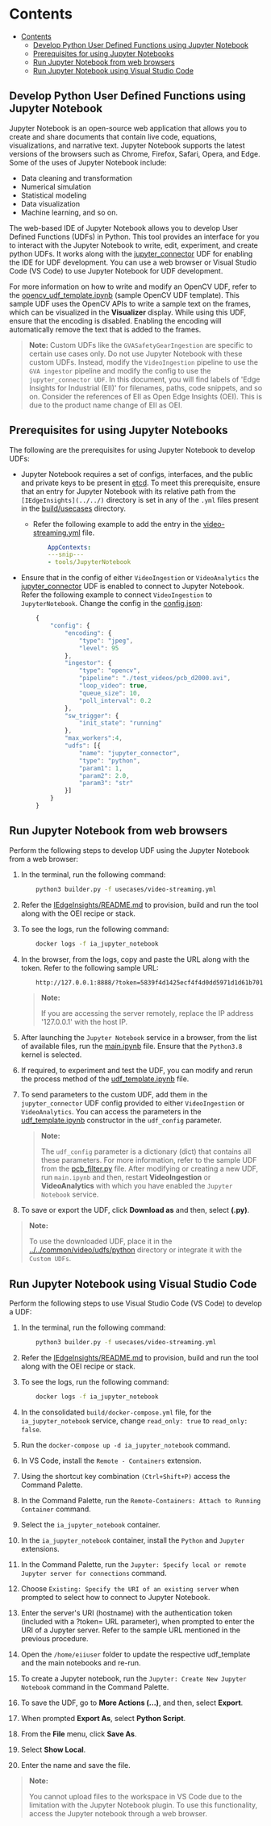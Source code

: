 # Contents

- [Contents](#contents)
  - [Develop Python User Defined Functions using Jupyter Notebook](#develop-python-user-defined-functions-using-jupyter-notebook)
  - [Prerequisites for using Jupyter Notebooks](#prerequisites-for-using-jupyter-notebooks)
  - [Run Jupyter Notebook from web browsers](#run-jupyter-notebook-from-web-browsers)
  - [Run Jupyter Notebook using Visual Studio Code](#run-jupyter-notebook-using-visual-studio-code)

## Develop Python User Defined Functions using Jupyter Notebook

Jupyter Notebook is an open-source web application that allows you to create and share documents that contain live code, equations, visualizations, and narrative text. Jupyter Notebook supports the latest versions of the browsers such as Chrome, Firefox, Safari, Opera, and Edge. Some of the uses of Jupyter Notebook include:

- Data cleaning and transformation
- Numerical simulation
- Statistical modeling
- Data visualization
- Machine learning, and so on.

The web-based IDE of Jupyter Notebook allows you to develop User Defined Functions (UDFs) in Python. This tool provides an interface for you to interact with the Jupyter Notebook to write, edit, experiment, and create python UDFs. It works along with the [jupyter_connector](https://github.com/open-edge-insights/video-common/tree/master/udfs/python/jupyter_connector.py) UDF for enabling the IDE for UDF development. You can use a web browser or Visual Studio Code (VS Code) to use Jupyter Notebook for UDF development.

For more information on how to write and modify an OpenCV UDF, refer to the [opencv_udf_template.ipynb](opencv_udf_template.ipynb) (sample OpenCV UDF template). This sample UDF uses the OpenCV APIs to write a sample text on the frames, which can be visualized in the **Visualizer** display. While using this UDF, ensure that the encoding is disabled. Enabling the encoding will automatically remove the text that is added to the frames.

> **Note:**
> Custom UDFs like the `GVASafetyGearIngestion` are specific to certain use cases only. Do not use Jupyter Notebook with these custom UDFs. Instead, modify the `VideoIngestion` pipeline to use the `GVA ingestor` pipeline and modify the config to use the `jupyter_connector UDF`.
> In this document, you will find labels of 'Edge Insights for Industrial (EII)' for filenames, paths, code snippets, and so on. Consider the references of EII as Open Edge Insights (OEI). This is due to the product name change of EII as OEI.

## Prerequisites for using Jupyter Notebooks

The following are the prerequisites for using Jupyter Notebook to develop UDFs:

- Jupyter Notebook requires a set of configs, interfaces, and the public and private keys to be present in [etcd](https://etcd.io/). To meet this prerequisite, ensure that an entry for Jupyter Notebook with its relative path from the `[IEdgeInsights](../../)` directory is set in any of the `.yml` files present in the [build/usecases](https://github.com/open-edge-insights/eii-core/tree/master/build/usecases) directory.
  - Refer the following example to add the entry in the [video-streaming.yml](https://github.com/open-edge-insights/eii-core/tree/master/build/usecases/video-streaming.yml) file.

    ```yml
        AppContexts:
        ---snip---
        - tools/JupyterNotebook
    ```

- Ensure that in the config of either `VideoIngestion` or `VideoAnalytics` the [jupyter_connector](https://github.com/open-edge-insights/video-common/tree/master/udfs/python/jupyter_connector.py) UDF is enabled to connect to Jupyter Notebook. Refer the following example to connect `VideoIngestion` to `JupyterNotebook`. Change the config in the [config.json](https://github.com/open-edge-insights/video-ingestion/blob/master/config.json):

    ```javascript
        {
            "config": {
                "encoding": {
                    "type": "jpeg",
                    "level": 95
                },
                "ingestor": {
                    "type": "opencv",
                    "pipeline": "./test_videos/pcb_d2000.avi",
                    "loop_video": true,
                    "queue_size": 10,
                    "poll_interval": 0.2
                },
                "sw_trigger": {
                    "init_state": "running"
                },
                "max_workers":4,
                "udfs": [{
                    "name": "jupyter_connector",
                    "type": "python",
                    "param1": 1,
                    "param2": 2.0,
                    "param3": "str"
                }]
            }
        }
    ```

## Run Jupyter Notebook from web browsers

Perform the following steps to develop UDF using the Jupyter Notebook from a web browser:

1. In the terminal, run the following command:

    ```sh
        python3 builder.py -f usecases/video-streaming.yml
    ```

2. Refer the [IEdgeInsights/README.md](https://github.com/open-edge-insights/eii-core/blob/master/README.md) to provision, build and run the tool along with the OEI recipe or stack.

3. To see the logs, run the following command:

    ```sh
        docker logs -f ia_jupyter_notebook
    ```

4. In the browser, from the logs, copy and paste the URL along with the token. Refer to the following sample URL:

    ```sh
        http://127.0.0.1:8888/?token=5839f4d1425ecf4f4d0dd5971d1d61b7019ff2700804b973
    ```
  
    >**Note:**
    >
    > If you are accessing the server remotely, replace the IP address '127.0.0.1' with the host IP.

5. After launching the `Jupyter Notebook` service in a browser, from the list of available files, run the [main.ipynb](main.ipynb) file. Ensure that the `Python3.8` kernel is selected.

6. If required, to experiment and test the UDF, you can modify and rerun the process method of the [udf_template.ipynb](udf_template.ipynb) file.

7. To send parameters to the custom UDF, add them in the `jupyter_connector` UDF config provided to either `VideoIngestion` or `VideoAnalytics`. You can access the parameters in the [udf_template.ipynb](udf_template.ipynb) constructor in the `udf_config` parameter.

    >**Note:**
    >
    > The `udf_config` parameter is a dictionary (dict) that contains all these parameters. For more information, refer to the sample UDF from the [pcb_filter.py](https://github.com/open-edge-insights/video-common/blob/master/udfs/python/pcb/pcb_filter.py) file.
    > After modifying or creating a new UDF, run `main.ipynb` and then, restart **VideoIngestion** or **VideoAnalytics** with which you have enabled the `Jupyter Notebook` service.

8. To save or export the UDF, click **Download as** and then, select **(.py)**.

  > **Note:**
  >
  > To use the downloaded UDF, place it in the [../../common/video/udfs/python](https://github.com/open-edge-insights/video-common/blob/master/udfs/python) directory or integrate it with the `Custom UDFs`.

## Run Jupyter Notebook using Visual Studio Code

Perform the following steps to use Visual Studio Code (VS Code) to develop a UDF:

1. In the terminal, run the following command:

    ```sh
        python3 builder.py -f usecases/video-streaming.yml
    ```

2. Refer the [IEdgeInsights/README.md](https://github.com/open-edge-insights/eii-core/blob/master/README.md) to provision, build and run the tool along with the OEI recipe or stack.

3. To see the logs, run the following command:

    ```sh
        docker logs -f ia_jupyter_notebook
    ```

4. In the consolidated `build/docker-compose.yml` file, for the `ia_jupyter_notebook` service, change `read_only: true` to `read_only: false`.
5. Run the `docker-compose up -d ia_jupyter_notebook` command.
6. In VS Code, install the `Remote - Containers` extension.
7. Using the shortcut key combination `(Ctrl+Shift+P)` access the Command Palette.
8. In the Command Palette, run the `Remote-Containers: Attach to Running Container` command.
9. Select the `ia_jupyter_notebook` container.
10. In the `ia_jupyter_notebook` container, install the `Python` and `Jupyter` extensions.
11. In the Command Palette, run the `Jupyter: Specify local or remote Jupyter server for connections` command.
12. Choose `Existing: Specify the URI of an existing server` when prompted to select how to connect to Jupyter Notebook.
13. Enter the server's URI (hostname) with the authentication token (included with a ?token= URL parameter), when prompted to enter the URI of a Jupyter server. Refer to the sample URL mentioned in the previous procedure.
14. Open the `/home/eiiuser` folder to update the respective udf_template and the main notebooks and re-run.
15. To create a Jupyter notebook, run the `Jupyter: Create New Jupyter Notebook` command in the Command Palette.
16. To save the UDF, go to **More Actions (...)**, and then, select **Export**.
17. When prompted **Export As**, select **Python Script**.
18. From the **File** menu, click **Save As**.
19. Select **Show Local**.
20. Enter the name and save the file.

> **Note:**
>
> You cannot upload files to the workspace in VS Code due to the limitation with the Jupyter Notebook plugin. To use this functionality, access the Jupyter notebook through a web browser.
